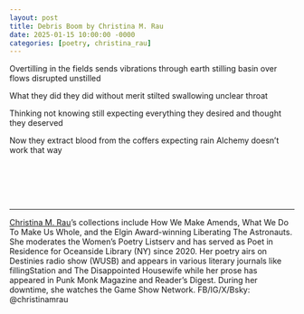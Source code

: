 ```yaml
---
layout: post
title: Debris Boom by Christina M. Rau
date: 2025-01-15 10:00:00 -0000
categories: [poetry, christina_rau]
---
```

<div class="poem">
Overtilling in the fields
sends vibrations through
earth stilling basin over
flows disrupted unstilled

What they did they did without
merit stilted swallowing
unclear throat

Thinking not knowing still
expecting everything they
desired and thought
they deserved

Now they extract blood from
the coffers expecting rain
Alchemy doesn’t work
that way
</div>

<br><br>
<br><br>
<hr>
<a href="http://www.christinamrau.com">Christina M. Rau</a>’s collections include How We Make Amends, What We Do To Make Us Whole, and the Elgin Award-winning Liberating The Astronauts. She moderates the Women’s Poetry Listserv and has served as Poet in Residence for Oceanside Library (NY) since 2020. Her poetry airs on Destinies radio show (WUSB) and appears in various literary journals like fillingStation and The Disappointed Housewife while her prose has appeared in Punk Monk Magazine and Reader’s Digest. During her downtime, she watches the Game Show Network. FB/IG/X/Bsky: @christinamrau 

